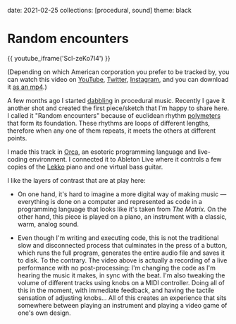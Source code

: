 date: 2021-02-25
collections: [procedural, sound]
theme: black

Random encounters
=================

{{ youtube_iframe('Scl-zeKo7I4') }}

(Depending on which American corporation you prefer to be tracked by,
you can watch this video on [YouTube][], [Twitter][], [Instagram][],
and you can download it [as an mp4][mp4].)

  [YouTube]: https://youtu.be/Scl-zeKo7I4
  [Twitter]: https://twitter.com/narfdotpl/status/1364852433193734145
  [Instagram]: https://www.instagram.com/p/CLtU-5EnWte/
  [mp4]: random-encounters.mp4

A few months ago I started [dabbling][GarageBand] in procedural
music. Recently I gave it another shot and created the first
piece/sketch that I'm happy to share here. I called it
"Random&nbsp;encounters" because of euclidean rhythm [polymeters][]
that form its foundation. These rhythms are loops of different lengths,
therefore when any one of them repeats, it meets the others at different
points.

  [GarageBand]: https://twitter.com/narfdotpl/status/1335203623110840320
  [polymeters]: https://www.youtube.com/watch?v=htbRx2jgF-E

I made this track in [Orca][], an esoteric programming language
and live-coding environment. I connected it to Ableton Live where
it controls a few copies of the [Lekko][] piano and one virtual
bass guitar.

  [Orca]: http://links.narf.pl/2020-10-27
  [Lekko]: https://feltinstruments.com/Lekko

I like the layers of contrast that are at play here:

- On one hand, it's hard to imagine a more digital way of making
  music — everything is done on a computer and represented as code in
  a programming language that looks like it's taken from _The Matrix_.
  On the other hand, this piece is played on a piano, an instrument
  with a classic, warm, analog sound.

- Even though I'm writing and executing code, this is not the traditional
  slow and disconnected process that culminates in the press of a button,
  which runs the full program, generates the entire audio file and saves
  it to disk. To the contrary. The video above is actually a recording of
  a live performance with no post-processing: I'm changing the code as I'm
  hearing the music it makes, in sync with the beat. I'm also tweaking the
  volume of different tracks using knobs on a MIDI controller. Doing all of
  this in the moment, with immediate feedback, and having the tactile
  sensation of adjusting knobs... All of this creates an experience that
  sits somewhere between playing an instrument and playing a video game
  of one's own design.
